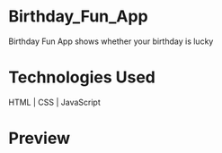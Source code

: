 # Birthday_Fun_App
Birthday Fun App shows whether your birthday is lucky

# Technologies Used
HTML | CSS | JavaScript

# Preview
